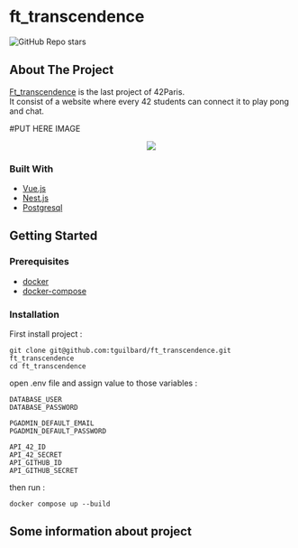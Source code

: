 # ft_transcendence
<img alt="GitHub Repo stars" src="https://img.shields.io/github/stars/tguilbard/ft_transcendence?style=social">

## About The Project

[Ft_transcendence](https://cdn.intra.42.fr/pdf/pdf/47609/fr.subject.pdf) is the last project of 42Paris. \
It consist of a website where every 42 students can connect it to play pong and chat.

#PUT HERE IMAGE
<p align="center">
  <img src="https://cdn.intra.42.fr/pdf/pdf/47609/fr.subject.pdf" />
</p>

### Built With
  - [Vue.js](https://vuejs.org/)
  - [Nest.js](https://nestjs.com/)
  - [Postgresql](https://www.postgresql.org/)

## Getting Started

### Prerequisites
  - [docker](https://docs.docker.com/get-docker/)
  - [docker-compose](https://docs.docker.com/compose/install/)
### Installation
First install project :
```
git clone git@github.com:tguilbard/ft_transcendence.git ft_transcendence
cd ft_transcendence
```
open .env file and assign value to those variables :
```
DATABASE_USER
DATABASE_PASSWORD

PGADMIN_DEFAULT_EMAIL
PGADMIN_DEFAULT_PASSWORD

API_42_ID
API_42_SECRET
API_GITHUB_ID
API_GITHUB_SECRET
```
then run :
```
docker compose up --build
```

## Some information about project
